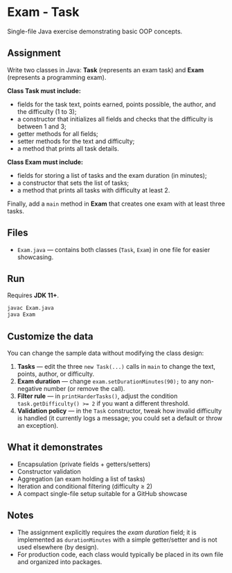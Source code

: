 # Exam - Task

Single-file Java exercise demonstrating basic OOP concepts.  

## Assignment
Write two classes in Java: **Task** (represents an exam task) and **Exam** (represents a programming exam).

**Class Task must include:**
- fields for the task text, points earned, points possible, the author, and the difficulty (1 to 3);
- a constructor that initializes all fields and checks that the difficulty is between 1 and 3;
- getter methods for all fields;
- setter methods for the text and difficulty;
- a method that prints all task details.

**Class Exam must include:**
- fields for storing a list of tasks and the exam duration (in minutes);
- a constructor that sets the list of tasks;
- a method that prints all tasks with difficulty at least 2.

Finally, add a `main` method in **Exam** that creates one exam with at least three tasks.

## Files
- `Exam.java` — contains both classes (`Task`, `Exam`) in one file for easier showcasing.

## Run
Requires **JDK 11+**.

```bash
javac Exam.java
java Exam
```

## Customize the data
You can change the sample data without modifying the class design:

1. **Tasks** — edit the three `new Task(...)` calls in `main` to change the text, points, author, or difficulty.  
2. **Exam duration** — change `exam.setDurationMinutes(90);` to any non-negative number (or remove the call).  
3. **Filter rule** — in `printHarderTasks()`, adjust the condition `task.getDifficulty() >= 2` if you want a different threshold.  
4. **Validation policy** — in the `Task` constructor, tweak how invalid difficulty is handled (it currently logs a message; you could set a default or throw an exception).

## What it demonstrates
- Encapsulation (private fields + getters/setters)  
- Constructor validation  
- Aggregation (an exam holding a list of tasks)  
- Iteration and conditional filtering (difficulty ≥ 2)  
- A compact single-file setup suitable for a GitHub showcase

## Notes
- The assignment explicitly requires the *exam duration* field; it is implemented as `durationMinutes` with a simple getter/setter and is not used elsewhere (by design).
- For production code, each class would typically be placed in its own file and organized into packages.
